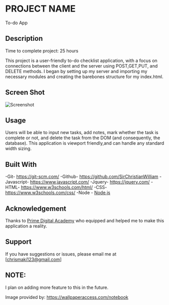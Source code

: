 # PROJECT NAME
To-do App
## Description
Time to complete project: 25 hours

This project is a user-friendly to-do checklist application,
with a focus on connections between the client and the server
using POST,GET,PUT, and DELETE methods.
I began by setting up my server and importing my necessary modules
and creating the barebones structure for my index.html.


## Screen Shot

![Screenshot](todo.png)

## Usage
Users will be able to input new tasks, add notes, mark whether the
task is complete or not, and delete the task from the DOM (and consequently, the database). This application is viewport friendly,and can handle any standard width sizing. 

## Built With

-Git- https://git-scm.com/
-Github- https://github.com/SirChristianWilliam
-Javascript- https://www.javascript.com/
-Jquery- https://jquery.com/
-HTML- https://www.w3schools.com/html/
-CSS- https://www.w3schools.com/css/
-Node - [Node.js](https://nodejs.org/en/)

## Acknowledgement
Thanks to [Prime Digital Academy](www.primeacademy.io) who equipped and helped me to make this application a reality.  

## Support
If you have suggestions or issues, please email me at [chrismaki123@gmail.com]

## NOTE:
I plan on adding more feature to this in the future.

Image provided by: https://wallpaperaccess.com/notebook
